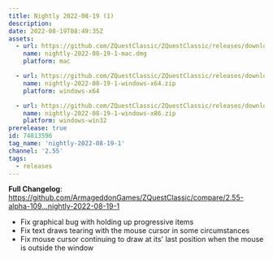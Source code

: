 ```yaml
---
title: Nightly 2022-08-19 (1)
description: 
date: 2022-08-19T08:49:35Z
assets: 
  - url: https://github.com/ZQuestClassic/ZQuestClassic/releases/download/nightly-2022-08-19-1/nightly-2022-08-19-1-mac.dmg
    name: nightly-2022-08-19-1-mac.dmg
    platform: mac

  - url: https://github.com/ZQuestClassic/ZQuestClassic/releases/download/nightly-2022-08-19-1/nightly-2022-08-19-1-windows-x64.zip
    name: nightly-2022-08-19-1-windows-x64.zip
    platform: windows-x64

  - url: https://github.com/ZQuestClassic/ZQuestClassic/releases/download/nightly-2022-08-19-1/nightly-2022-08-19-1-windows-x86.zip
    name: nightly-2022-08-19-1-windows-x86.zip
    platform: windows-win32
prerelease: true
id: 74813596
tag_name: 'nightly-2022-08-19-1'
channel: '2.55'
tags:
  - releases
---
```


**Full Changelog**: https://github.com/ArmageddonGames/ZQuestClassic/compare/2.55-alpha-109...nightly-2022-08-19-1

- Fix graphical bug with holding up progressive items
- Fix text draws tearing with the mouse cursor in some circumstances
- Fix mouse cursor continuing to draw at its' last position when the mouse is outside the window
